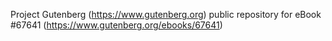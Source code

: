 Project Gutenberg (https://www.gutenberg.org) public repository for
eBook #67641 (https://www.gutenberg.org/ebooks/67641)
